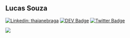 ## Lucas Souza
[![Linkedin: thaianebraga](https://img.shields.io/badge/-Linkedin-blue?style=flat-square&logo=Linkedin&logoColor=white&link=https://www.linkedin.com/in/lucasfasouza/)](https://www.linkedin.com/in/lucasfasouza/)
[![DEV Badge](https://img.shields.io/badge/-DEV.to-000?style=flat-square&logo=dev.to&logoColor=white&link=https://dev.to/lucasfsouza)](https://dev.to/lucasfsouza)
[![Twitter Badge](https://img.shields.io/badge/-Twitter-1da1f2?style=flat-square&labelColor=1da1f2&logo=twitter&logoColor=white&link=https://www.twitter.com/lukaxfeh/)](https://twitter.com/lukaxfeh)

![](https://github.com/LucasFASouza/LucasFASouza/aboutMe.png)
